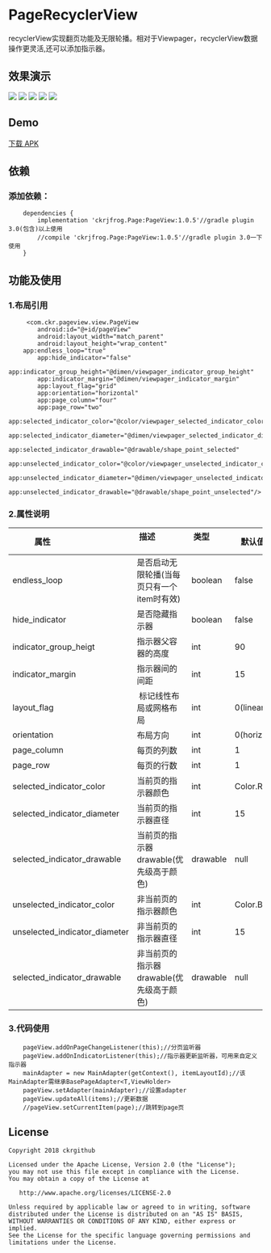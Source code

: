 # PageRecyclerView
recyclerView实现翻页功能及无限轮播。相对于Viewpager，recyclerView数据操作更灵活,还可以添加指示器。

## 效果演示
![](screenRecorder/Screenshot_1.gif)  ![](screenRecorder/Screenshot_2.gif)  ![](screenRecorder/Screenshot_3.gif)  ![](screenRecorder/Screenshot_4.gif)  ![](screenRecorder/Screenshot_5.gif)

## Demo
[下载 APK](apk/app-debug.apk)

## 依赖
### 添加依赖：
```
	dependencies {
		implementation 'ckrjfrog.Page:PageView:1.0.5'//gradle plugin 3.0(包含)以上使用
		//compile 'ckrjfrog.Page:PageView:1.0.5'//gradle plugin 3.0一下使用
	}
```

## 功能及使用
### 1.布局引用
```
     <com.ckr.pageview.view.PageView
        android:id="@+id/pageView"
        android:layout_width="match_parent"
        android:layout_height="wrap_content"
	app:endless_loop="true"
        app:hide_indicator="false"
        app:indicator_group_height="@dimen/viewpager_indicator_group_height"
        app:indicator_margin="@dimen/viewpager_indicator_margin"
        app:layout_flag="grid"
        app:orientation="horizontal"
        app:page_column="four"
        app:page_row="two"
        app:selected_indicator_color="@color/viewpager_selected_indicator_color"
        app:selected_indicator_diameter="@dimen/viewpager_selected_indicator_diameter"
        app:selected_indicator_drawable="@drawable/shape_point_selected"
        app:unselected_indicator_color="@color/viewpager_unselected_indicator_color"
        app:unselected_indicator_diameter="@dimen/viewpager_unselected_indicator_diameter"
        app:unselected_indicator_drawable="@drawable/shape_point_unselected"/>
```
### 2.属性说明
| 属性                           | 描述                         | 类型            | 默认值        |
| ---------------------------- | ----------------------------- | ----------------- | ---------------- |
| endless_loop                  | 是否启动无限轮播(当每页只有一个item时有效) | boolean  | false		|
| hide_indicator                | 是否隐藏指示器  |			      boolean | false		 |
| indicator_group_heigt         | 指示器父容器的高度 |			    int     | 90		|
| indicator_margin		| 指示器间的间距  |			      int      |  15              |
| layout_flag			| 标记线性布局或网格布局  |		   int      |  0(linear)       |
| orientation			| 布局方向  |				 int      |  0(horizontal)   |
| page_column			| 每页的列数  |			        int       |  1		    |
| page_row			| 每页的行数  |				int       |  1		    |
| selected_indicator_color      | 当前页的指示器颜色  |		             int       |  Color.RED	 |
| selected_indicator_diameter   | 当前页的指示器直径  |			     int       |  15		 |
| selected_indicator_drawable   | 当前页的指示器drawable(优先级高于颜色) |     drawable  |  null	     |
| unselected_indicator_color	| 非当前页的指示器颜色  |			     int      | Color.BLACK      |
| unselected_indicator_diameter	| 非当前页的指示器直径  |			     int      |  15 		 |
| selected_indicator_drawable   | 非当前页的指示器drawable(优先级高于颜色) |    drawable |  null	     |

### 3.代码使用
```
    pageView.addOnPageChangeListener(this);//分页监听器
    pageView.addOnIndicatorListener(this);//指示器更新监听器，可用来自定义指示器
    mainAdapter = new MainAdapter(getContext(), itemLayoutId);//该MainAdapter需继承BasePageAdapter<T,ViewHolder>
    pageView.setAdapter(mainAdapter);//设置adapter
    pageView.updateAll(items);//更新数据
    //pageView.setCurrentItem(page);//跳转到page页
```

License
-------

    Copyright 2018 ckrgithub

    Licensed under the Apache License, Version 2.0 (the "License");
    you may not use this file except in compliance with the License.
    You may obtain a copy of the License at

       http://www.apache.org/licenses/LICENSE-2.0

    Unless required by applicable law or agreed to in writing, software
    distributed under the License is distributed on an "AS IS" BASIS,
    WITHOUT WARRANTIES OR CONDITIONS OF ANY KIND, either express or implied.
    See the License for the specific language governing permissions and
    limitations under the License.

